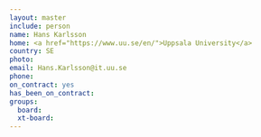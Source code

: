 ```yaml
---
layout: master
include: person
name: Hans Karlsson
home: <a href="https://www.uu.se/en/">Uppsala University</a>
country: SE
photo:
email: Hans.Karlsson@it.uu.se
phone:
on_contract: yes
has_been_on_contract:
groups:
  board:
  xt-board:
---
```

